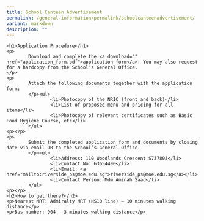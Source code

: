 ```yaml
---
title: School Canteen Advertisement
permalink: /general-information/permalink/schoolcanteenadvertisement/
variant: markdown
description: ""
---
```

<style>
			body {
					font-family: Arial, sans-serif;
					padding: 20px;
			}
			h1, h2 {
					color: #333;
			}
			ol, ul {
					list-style: none;
					padding: 0;
			}
			a {
					color: #007bff;
					text-decoration: none;
			}
			a:hover {
					text-decoration: underline;
			}
	</style>


	<h1>Application Procedure</h1>
	<p>
			Download and complete the <a download="" href="application_form.pdf">application form</a>. You may also request for a hardcopy from the School’s General Office.
	</p>
	<p>
			Attach the following documents together with the application form:
			</p><ul>
					<li>Photocopy of the NRIC (front and back)</li>
					<li>List of proposed menu and pricing for all items</li>
					<li>Photocopy of relevant certificates such as Basic Food Hygiene Course, etc</li>
			</ul>
	<p></p>
	<p>
			Submit the completed application form and documents by closing date via email OR to the School’s General Office.
			</p><ul>
					<li>Address: 110 Woodlands Crescent S737803</li>
					<li>Contact No: 63654490</li>
					<li>Email: <a href="mailto:riverside_ps@moe.edu.sg">riverside_ps@moe.edu.sg</a></li>
					<li>Contact Person: Mdm Aminah Saad</li>
			</ul>
	<p></p>
	<h2>How to get there?</h2>
	<p>Nearest MRT: Admiralty MRT (NS10 line) – 10 minutes walking distance</p>
	<p>Bus number: 904 - 3 minutes walking distance</p>
